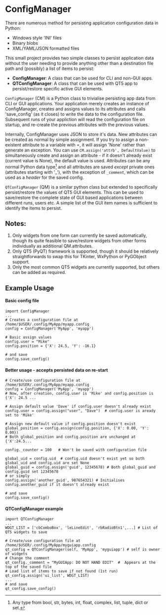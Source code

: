 # ConfigManager
There are numerous method for persisting application configuration data in Python:
  * Windows style 'INI' files
  * Binary blobs
  * XML/YAML/JSON formatted files

This small project provides two simple classes to persist application data without the user needing to provide anything other than a destination file path and (possibly) a list of items to persist:
  * **ConfigManager**: A class that can be used for CLI and non-GUI apps.
  * **QTConfigManager**: A class that can be used with QT5 app to persist/restore specific active GUI elements.

`ConfigManager` (CM) is a Python class to trivialise persisting app data from CLI or GUI applications. Your application merely creates an instance of ConfigManager, creates and assigns values to its attributes and calls 'save_config' (as it closes) to write the data to the configuration file.  Subsequent runs of your appliction will read the configuration file on startup, and re-create the previous attributes with the previous values.

Internally, ConfigManager uses JSON to store it's data. New attributes can be created as normal by simple assignment. If you try to assign a non-existent attribute to a variable with =, it will assign 'None' rather than generate an exception.  You can use `CM.assign('attrb', DefaultValue)` to simultaneously create and assign an attribute - if it doesn't already exist (current value is None), the default value is used.  Attributes can be any normal Python data type[^1] and all attributes are saved _except_ private ones (attributes starting with '_'), with the exception of `_comment`, which can be used as a _header_ for the saved config.
[^1]: Any type from bool, str, bytes, int, float, complex, list, tuple, dict or set.

`QTConfigManager` (QM) is a similar python class but extended to specifically persist/restore the values of QT5 GUI elements.  This can be used to save/restore the complete state of GUI based applications between different runs, users etc.
A simple list of the GUI item names is sufficient to identify the items to persist.
## Notes:
  1. Only widgets from one form can currently be saved automatically, though its quite feasible to save/restore widgets from other forms individually as additional QM.attributes.
  1. Only QT5 (PyQT) framework is supported, though it should be relatively straightforwards to swap this for TKinter, WxPython or PyGObject support.
  2. Only the most common QT5 widgets are currently supported, but others can be added as required.
## Example Usage
#### Basic config file
```
import ConfigManager
...
# Creates a configuration file at /home/$USER/.config/MyApp/myapp.config
config = ConfigManager('MyApp', 'myapp')

# Basic assign values
config.user = "Mike"
config.position = {'X': 24.5, 'Y': -16.1}

# and save
config.save_config()
```
#### Better usage - accepts persisted data on re-start
```
# Create/use configuration file at /home/$USER/.config/MyApp/myapp.config
config = ConfigManager('MyApp', 'myapp')
# Now, after creation, config.user is 'Mike' and config.position is {'X': 24.5 ...

# Assign default value 'Dave' if config.user doesn't already exist
config.user = config.assign("user", "Dave")  # config.user is aready set to 'Mike'

# Assign new default value if config.position doesn't exist
global_position = config.assign(config.position, {'X': 0.00, 'Y': 0.00})
# Both global_position and config.position are unchanged at {'X':24.5...
 
config._counter = 100   # Won't be saved with configuration file

global_uid = config.uid  # config.uid doesn't exist yet so both global_uid and config.uid are set None
global_guid = config.assign('guid', 12345678) # Both global_guid and config.guid set 12345678
# or simply
config.assign('another_guid', 987654321) # Initialises config.another_guid if it doesn't already exist

# and save
config.save_config()
```
#### QTConfigManager example
```
import QTConfigManager
...
WDGT_LIST = ['cbComboBox', 'leLineEdit', 'rbRadioBtn1',...] # List of QT5 widgets to save

# Create/use configuration file at /home/$USER/.config/MyApp/myguiapp.config
qt_config = QTConfigManager(self, 'MyApp', 'myguiapp') # self is owner of widgets
# Change the comment
qt_config._comment = "MyGUIApp: DO NOT HAND EDIT"  #  Appears at the top of the saved file
# Load list of items to save if not found (1st run)
qt_config.assign('ui_list', WDGT_LIST)
...
# and save
qt_config.save_config()
```

